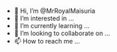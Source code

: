 - 👋 Hi, I’m @MrRoyalMaisuria
- 👀 I’m interested in ...
- 🌱 I’m currently learning ...
- 💞️ I’m looking to collaborate on ...
- 📫 How to reach me ...

<!---
MrRoyalMaisuria/MrRoyalMaisuria is a ✨ special ✨ repository because its `README.md` (this file) appears on your GitHub profile.
You can click the Preview link to take a look at your changes.
--->
